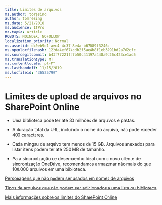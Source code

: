 ```yaml
---
title: Limites de arquivos
ms.author: toresing
author: tomresing
ms.date: 5/21/2018
ms.audience: ITPro
ms.topic: article
ROBOTS: NOINDEX, NOFOLLOW
localization_priority: Normal
ms.assetid: dc0eb9d1-aec4-4c37-8e4a-b67089f3246b
ms.openlocfilehash: 122da4ef674cdb2f5ae4b8f1eb3991bd2a7d2cfc
ms.sourcegitcommit: b43f77221f47b50c41197a448a9c26c423ce1ad5
ms.translationtype: MT
ms.contentlocale: pt-PT
ms.lasthandoff: 11/15/2019
ms.locfileid: "36525790"
---
```

# <a name="file-upload-limits-in-sharepoint-online"></a>Limites de upload de arquivos no SharePoint Online

- Uma biblioteca pode ter até 30 milhões de arquivos e pastas.
    
- A duração total da URL, incluindo o nome do arquivo, não pode exceder 400 caracteres.
    
- Cada mingau de arquivo tem menos de 15 GB. Arquivos anexados para listar itens podem ter até 250 MB de tamanho.
    
- Para sincronização de desempenho ideal com o novo cliente de sincronização OneDrive, recomendamos armazenar não mais do que 100.000 arquivos em uma biblioteca. 
    
[Personagens que não podem ser usados em nomes de arquivos](https://go.microsoft.com/fwlink/?linkid=866430)
  
[Tipos de arquivos que não podem ser adicionados a uma lista ou biblioteca](https://go.microsoft.com/fwlink/?linkid=273757)
  
[Mais informações sobre os limites do SharePoint Online](https://go.microsoft.com/fwlink/?linkid=271273)
  

